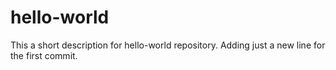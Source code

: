 # hello-world
This a short description for hello-world repository.
Adding just a new line for the first commit.
